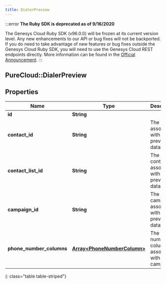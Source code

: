 ```yaml
---
title: DialerPreview
---
```


:::error
**The Ruby SDK is deprecated as of 9/16/2020**

The Genesys Cloud Ruby SDK (v96.0.0) will be frozen at its current version level. Any new enhancements to our API or bug fixes will not be backported. If you do need to take advantage of new features or bug fixes outside the Genesys Cloud Ruby SDK, you will need to use the Genesys Cloud REST endpoints directly. More information can be found in the [Official Announcement](https://developer.mypurecloud.com/forum/t/announcement-genesys-cloud-ruby-sdk-end-of-life/8850).
:::


## PureCloud::DialerPreview

## Properties

|Name | Type | Description | Notes|
|------------ | ------------- | ------------- | -------------|
| **id** | **String** |  | [optional] |
| **contact_id** | **String** | The contact associated with this preview data pop | [optional] |
| **contact_list_id** | **String** | The contactList associated with this preview data pop. | [optional] |
| **campaign_id** | **String** | The campaignId associated with this preview data pop. | [optional] |
| **phone_number_columns** | [**Array&lt;PhoneNumberColumn&gt;**](PhoneNumberColumn.html) | The phone number columns associated with this campaign | [optional] |
{: class="table table-striped"}


